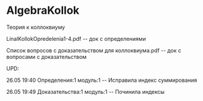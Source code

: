 # AlgebraKollok
Теория к коллоквиуму

LinalKollokOpredelenia1-4.pdf -- док с определениями

Список вопросов с доказательством для коллоквиума.pdf -- док с вопросами с доказательством

UPD:

26.05 19:40 Определения:1 модуль:1 -- Исправила индекс суммирования

26.05 19:49 Доказательства:1 модуль:1 -- Починила индексы
